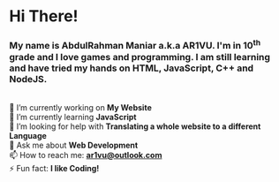 # Hi There!
<h3>My name is AbdulRahman Maniar a.k.a AR1VU. I'm in 10<sup>th</sup> grade and I love games and programming.
I am still learning and have tried my hands on HTML, JavaScript, C++ and NodeJS.</h3>

<br>🔭 I’m currently working on <b>My Website</b>
<br>🌱 I’m currently learning <b>JavaScript</b>
<br>🤔 I’m looking for help with <b>Translating a whole website to a different Language</b>
<br>💬 Ask me about <b>Web Development</b>
<br>📫 How to reach me: <b>ar1vu@outlook.com</b>
<br>⚡ Fun fact: <b>I like Coding!</b>
<!--- 👯 I’m looking to collaborate on <b></b>--> 
